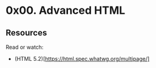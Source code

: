 # 0x00. Advanced HTML

## Resources
Read or watch:
- (HTML 5.2)[https://html.spec.whatwg.org/multipage/]
